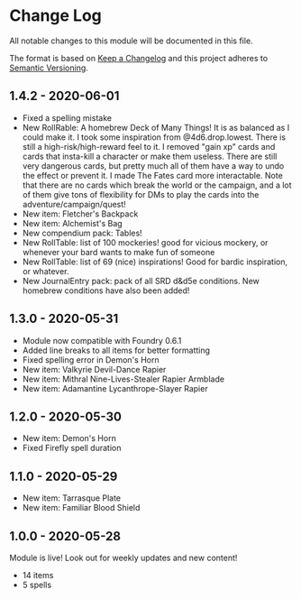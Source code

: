 # Change Log
All notable changes to this module will be documented in this file.
 
The format is based on [Keep a Changelog](http://keepachangelog.com/)
and this project adheres to [Semantic Versioning](http://semver.org/).

## 1.4.2 - 2020-06-01
- Fixed a spelling mistake
- New RollRable: A homebrew Deck of Many Things! It is as balanced as I could make it. I took some inspiration from @4d6.drop.lowest.
There is still a high-risk/high-reward feel to it. I removed "gain xp" cards and cards that insta-kill a character or make
them useless. There are still very dangerous cards, but pretty much all of them have a way to undo the effect or prevent it.
I made The Fates card more interactable. Note that there are no cards which break the world or the campaign, and a lot of them
give tons of flexibility for DMs to play the cards into the adventure/campaign/quest!
- New item: Fletcher's Backpack
- New item: Alchemist's Bag
- New compendium pack: Tables!
- New RollTable: list of 100 mockeries! good for vicious mockery, or whenever your bard wants to make fun of someone
- New RollTable: list of 69 (nice) inspirations! Good for bardic inspiration, or whatever.
- New JournalEntry pack: pack of all SRD d&d5e conditions. New homebrew conditions have also been added!

## 1.3.0 - 2020-05-31
- Module now compatible with Foundry 0.6.1
- Added line breaks to all items for better formatting
- Fixed spelling error in Demon's Horn
- New item: Valkyrie Devil-Dance Rapier
- New item: Mithral Nine-Lives-Stealer Rapier Armblade
- New item: Adamantine Lycanthrope-Slayer Rapier

## 1.2.0 - 2020-05-30
- New item: Demon's Horn
- Fixed Firefly spell duration

## 1.1.0 - 2020-05-29
- New item: Tarrasque Plate
- New item: Familiar Blood Shield

## 1.0.0 - 2020-05-28
 Module is live! Look out for weekly updates and new content!
- 14 items
- 5 spells
